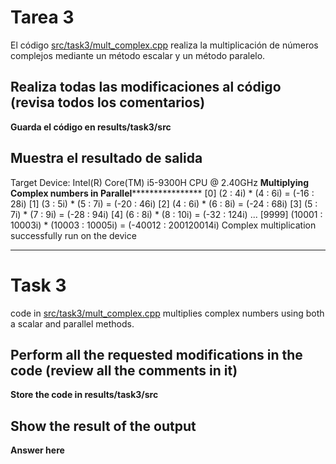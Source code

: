 # Tarea 3
El código [src/task3/mult_complex.cpp](../../src/task3/mult_complex.cpp) realiza la multiplicación de números complejos mediante un método escalar y un método paralelo.

## Realiza todas las modificaciones al código (revisa todos los comentarios)
**Guarda el código en results/task3/src**

## Muestra el resultado de salida
Target Device: Intel(R) Core(TM) i5-9300H CPU @ 2.40GHz
****************************************Multiplying Complex numbers in Parallel********************************************************
[0] (2 : 4i) * (4 : 6i) = (-16 : 28i)
[1] (3 : 5i) * (5 : 7i) = (-20 : 46i)
[2] (4 : 6i) * (6 : 8i) = (-24 : 68i)
[3] (5 : 7i) * (7 : 9i) = (-28 : 94i)
[4] (6 : 8i) * (8 : 10i) = (-32 : 124i)
...
[9999] (10001 : 10003i) * (10003 : 10005i) = (-40012 : 200120014i)
Complex multiplication successfully run on the device

----

# Task 3
code in [src/task3/mult_complex.cpp](../../src/task3/mult_complex.cpp) multiplies complex numbers using both a scalar and parallel methods.

## Perform all the requested modifications in the code (review all the comments in it)
**Store the code in results/task3/src**

## Show the result of the output
**Answer here**
